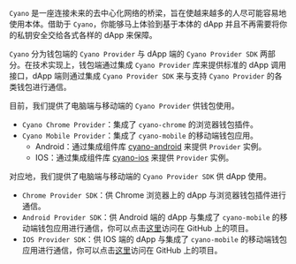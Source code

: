 
`Cyano` 是一座连接未来的去中心化网络的桥梁，旨在使越来越多的人尽可能容易地使用本体。借助于 `Cyano`，你能够马上体验到基于本体的 dApp 并且不再需要将你的私钥安全交给各式各样的 dApp 来保障。

`Cyano` 分为钱包端的 `Cyano Provider` 与 dApp 端的 `Cyano Provider SDK` 两部分。在技术实现上，钱包端通过集成 `Cyano Provider` 库来提供标准的 dApp 调用接口，dApp 端则通过集成 `Cyano Provider SDK` 来与支持 `Cyano Provider` 的各类钱包进行通信。

目前，我们提供了电脑端与移动端的 `Cyano Provider` 供钱包使用。

- `Cyano Chrome Provider`：集成了 `cyano-chrome` 的浏览器钱包插件。
- `Cyano Mobile Provider`：集成了 `cyano-mobile` 的移动端钱包应用。
  - Android：通过集成组件库 [cyano-android](https://github.com/ontio-cyano/cyano-android) 来提供 `Provider` 实例。
  - IOS：通过集成组件库 [cyano-ios](https://github.com/ontio-cyano/cyano-ios) 来提供 `Provider` 实例。

对应地，我们提供了电脑端与移动端的 `Cyano Provider SDK` 供 dApp 使用。

- `Chrome Provider SDK`：供 Chrome 浏览器上的 dApp 与浏览器钱包插件进行通信。
- `Android Provider SDK`：供 Android 端的 dApp 与集成了 `cyano-mobile` 的移动端钱包应用进行通信，你可以点击[这里](https://github.com/ontio-cyano/cyano-android-sdk)访问在 GitHub 上的项目。
- `IOS Provider SDK`：供 IOS 端的 dApp 与集成了 `cyano-mobile` 的移动端钱包应用进行通信，你可以点击[这里](https://github.com/ontio-cyano/cyano-ios-sdk)访问在 GitHub 上的项目。
